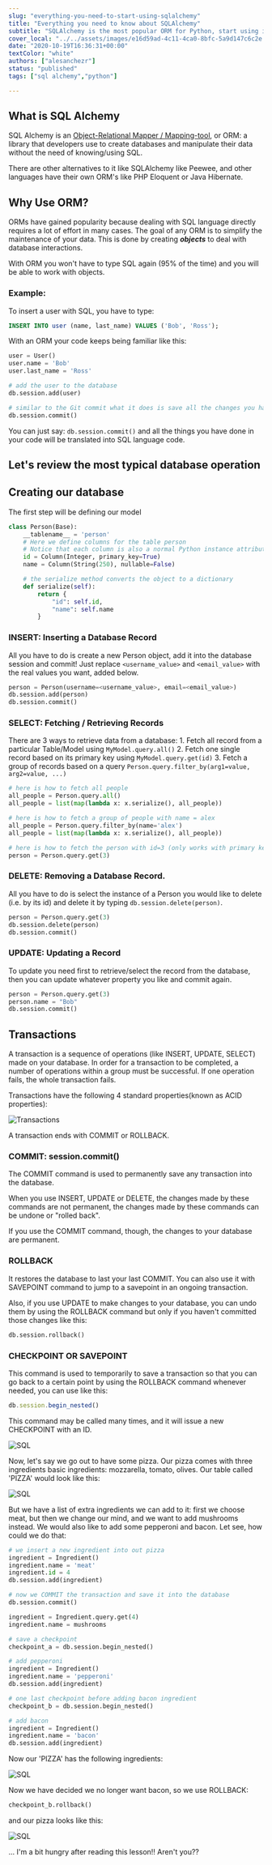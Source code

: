 ```yaml
---
slug: "everything-you-need-to-start-using-sqlalchemy"
title: "Everything you need to know about SQLAlchemy"
subtitle: "SQLAlchemy is the most popular ORM for Python, start using it in 8min"
cover_local: "../../assets/images/e16d59ad-4c11-4ca0-8bfc-5a9d147c6c2e.jpeg"
date: "2020-10-19T16:36:31+00:00"
textColor: "white"
authors: ["alesanchezr"]
status: "published"
tags: ["sql alchemy","python"]

---
```


## What is SQL Alchemy

SQL Alchemy is an [Object-Relational Mapper / Mapping-tool](https://en.wikipedia.org/wiki/Object-relational_mapping), or ORM: a library that developers use to create databases and manipulate their data without the need of knowing/using SQL.

There are other alternatives to it like SQLAlchemy like Peewee, and other languages have their own ORM's like PHP Eloquent or Java Hibernate.

## Why Use ORM?

ORMs have gained popularity because dealing with SQL language directly requires a lot of effort in many cases. The goal of any ORM is to simplify the maintenance of your data. This is done by creating ***objects*** to deal with database interactions.

With ORM you won't have to type SQL again (95% of the time) and you will be able to work with objects.

### Example:

To insert a user with SQL, you have to type:

```sql
INSERT INTO user (name, last_name) VALUES ('Bob', 'Ross');
```

With an ORM your code keeps being familiar like this:

```py
user = User()
user.name = 'Bob'
user.last_name = 'Ross'

# add the user to the database
db.session.add(user)

# similar to the Git commit what it does is save all the changes you have made
db.session.commit()
```

You can just say: `db.session.commit()` and all the things you have done in your code will be translated into SQL language code.

## Let's review the most typical database operation

## Creating our database

The first step will be defining our model

```py
class Person(Base):
    __tablename__ = 'person'
    # Here we define columns for the table person
    # Notice that each column is also a normal Python instance attribute.
    id = Column(Integer, primary_key=True)
    name = Column(String(250), nullable=False)

    # the serialize method converts the object to a dictionary
    def serialize(self):
        return {
            "id": self.id,
            "name": self.name
        }
  ```

### INSERT: Inserting a Database Record

All you have to do is create a new Person object, add it into the database session and commit!
Just replace `<username_value>` and `<email_value>` with the real values you want, added below.

```py
person = Person(username=<username_value>, email=<email_value>)
db.session.add(person)
db.session.commit()
```

### SELECT: Fetching / Retrieving Records

There are 3 ways to retrieve data from a database:
    1. Fetch all record from a particular Table/Model using `MyModel.query.all()`
    2. Fetch one single record based on its primary key using `MyModel.query.get(id)`
    3. Fetch a group of records based on a query `Person.query.filter_by(arg1=value, arg2=value, ...)`

```py
# here is how to fetch all people
all_people = Person.query.all()
all_people = list(map(lambda x: x.serialize(), all_people))

# here is how to fetch a group of people with name = alex
all_people = Person.query.filter_by(name='alex')
all_people = list(map(lambda x: x.serialize(), all_people))

# here is how to fetch the person with id=3 (only works with primary keys)
person = Person.query.get(3)
```

### DELETE: Removing a Database Record.

All you have to do is select the instance of a Person you would like to delete (i.e. by its id) and delete it by typing `db.session.delete(person)`.

```py
person = Person.query.get(3)
db.session.delete(person)
db.session.commit()
```

### UPDATE: Updating a Record

To update you need first to retrieve/select the record from the database, then you can update whatever property you like and commit again.

```py
person = Person.query.get(3)
person.name = "Bob"
db.session.commit()
```

## Transactions

A transaction is a sequence of operations (like INSERT, UPDATE, SELECT) made on your database. In order for a transaction to be completed, a number of operations within a group must be successful. If one operation fails, the whole transaction fails.

Transactions have the following 4 standard properties(known as ACID properties):

![Transactions](https://github.com/breatheco-de/content/blob/master/src/assets/images/tran-1.png?raw=true)

A transaction ends with COMMIT or ROLLBACK. 

### COMMIT: session.commit() 

The COMMIT command is used to permanently save any transaction into the database.

When you use INSERT, UPDATE or DELETE, the changes made by these commands are not permanent, the changes made by these commands can be undone or "rolled back". 

If you use the COMMIT command, though, the changes to your database are permanent.

### ROLLBACK

It restores the database to last your last COMMIT. You can also use it with SAVEPOINT command to jump to a savepoint in an ongoing transaction.

Also, if you use UPDATE to make changes to your database, you can undo them by using the ROLLBACK command but only if you haven't committed those changes like this:

```py
db.session.rollback()
```

### CHECKPOINT OR SAVEPOINT

This command is used to temporarily to save a transaction so that you can go back to a certain point by using the ROLLBACK command whenever needed, you can use like this:

```jsx
db.session.begin_nested()
```

This command may be called many times, and it will issue a new CHECKPOINT with an ID.

![SQL](https://github.com/breatheco-de/content/blob/master/src/assets/images/sql-1.png?raw=true)

Now, let's say we go out to have some pizza. Our pizza comes with three ingredients basic ingredients:
mozzarella, tomato, olives. Our table called 'PIZZA' would look like this: 

![SQL](https://github.com/breatheco-de/content/blob/master/src/assets/images/sql-2.png?raw=true)

But we have a list of extra ingredients we can add to it: first we choose meat, but then we change our mind, and we want to add mushrooms instead. We would also like to add some pepperoni and bacon. Let see, how could we do that:

```py
# we insert a new ingredient into out pizza
ingredient = Ingredient()
ingredient.name = 'meat'
ingredient.id = 4
db.session.add(ingredient)

# now we COMMIT the transaction and save it into the database
db.session.commit()

ingredient = Ingredient.query.get(4)
ingredient.name = mushrooms

# save a checkpoint
checkpoint_a = db.session.begin_nested()

# add pepperoni
ingredient = Ingredient()
ingredient.name = 'pepperoni'
db.session.add(ingredient)

# one last checkpoint before adding bacon ingredient
checkpoint_b = db.session.begin_nested()

# add bacon
ingredient = Ingredient()
ingredient.name = 'bacon'
db.session.add(ingredient)
```

Now our 'PIZZA' has the following ingredients:

![SQL](https://github.com/breatheco-de/content/blob/master/src/assets/images/sql-3.png?raw=true)

Now we have decided we no longer want bacon, so we use ROLLBACK:

```py
checkpoint_b.rollback()
```
and our pizza looks like this:

![SQL](https://github.com/breatheco-de/content/blob/master/src/assets/images/sql-4.png?raw=true)

... I'm a bit hungry after reading this lesson!! Aren't you??


















  
